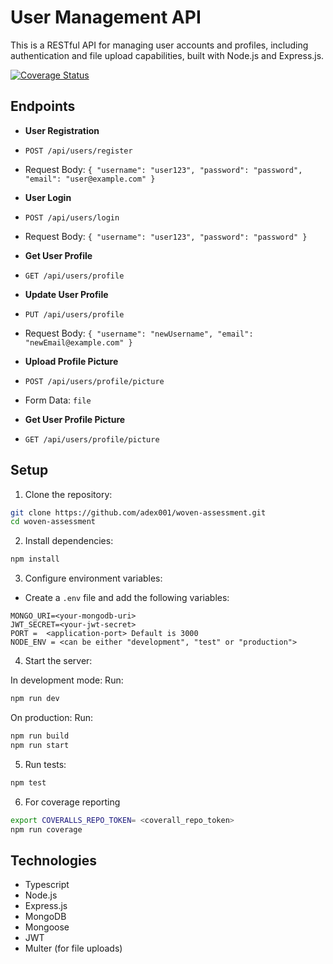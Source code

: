 # User Management API
This is a RESTful API for managing user accounts and profiles, including authentication and
file upload capabilities, built with Node.js and Express.js.

[![Coverage Status](https://coveralls.io/repos/github/adex001/woven-assessment/badge.svg?branch=main)](https://coveralls.io/github/adex001/woven-assessment?branch=main)

## Endpoints
- **User Registration**
- `POST /api/users/register`
- Request Body: `{ "username": "user123", "password": "password", "email": "user@example.com" }`

- **User Login**
- `POST /api/users/login`
- Request Body: `{ "username": "user123", "password": "password" }`

- **Get User Profile**
- `GET /api/users/profile`

- **Update User Profile**
- `PUT /api/users/profile`
- Request Body: `{ "username": "newUsername", "email": "newEmail@example.com" }`

- **Upload Profile Picture**
- `POST /api/users/profile/picture`
- Form Data: `file`

- **Get User Profile Picture**
- `GET /api/users/profile/picture`

## Setup
1. Clone the repository:
```bash
git clone https://github.com/adex001/woven-assessment.git
cd woven-assessment
```
2. Install dependencies:
```bash
npm install
```
3. Configure environment variables:
- Create a `.env` file and add the following variables:
```
MONGO_URI=<your-mongodb-uri>
JWT_SECRET=<your-jwt-secret>
PORT =  <application-port> Default is 3000
NODE_ENV = <can be either "development", "test" or "production">
```
4. Start the server:

In development mode: Run:

```bash
npm run dev
```

On production: Run: 

```bash
npm run build
npm run start
```


5. Run tests:
```bash
npm test
```

6. For coverage reporting

```bash
export COVERALLS_REPO_TOKEN= <coverall_repo_token>
npm run coverage
```

## Technologies
- Typescript
- Node.js
- Express.js
- MongoDB
- Mongoose
- JWT
- Multer (for file uploads)